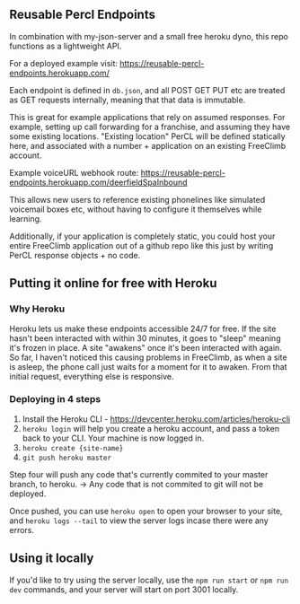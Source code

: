 ## Reusable Percl Endpoints

In combination with my-json-server and a small free heroku dyno,
this repo functions as a lightweight API.

For a deployed example visit: https://reusable-percl-endpoints.herokuapp.com/

Each endpoint is defined in `db.json`, and all POST GET PUT etc are treated as
GET requests internally, meaning that that data is immutable.

This is great for example applications that rely on assumed responses.
For example, setting up call forwarding for a franchise, and assuming they have
some existing locations. "Existing location" PerCL will be defined
statically here, and associated with a number + application on an existing
FreeClimb account.

Example voiceURL webhook route: https://reusable-percl-endpoints.herokuapp.com/deerfieldSpaInbound

This allows new users to reference existing phonelines
like simulated voicemail boxes etc, without having to configure it themselves
while learning.

Additionally, if your application is completely static, you could host your
entire FreeClimb application out of a github repo like this just by writing
PerCL response objects + no code.

## Putting it online for free with Heroku

### Why Heroku

Heroku lets us make these endpoints accessible 24/7 for free. If the site
hasn't been interacted with within 30 minutes, it goes to "sleep" meaning it's
frozen in place. A site "awakens" once it's been interacted with again. So far,
I haven't noticed this causing problems in FreeClimb, as when a site is asleep,
the phone call just waits for a moment for it to awaken. From that initial
request, everything else is responsive.

### Deploying in 4 steps

1. Install the Heroku CLI - https://devcenter.heroku.com/articles/heroku-cli
2. `heroku login` will help you create a heroku account, and pass a token back
   to your CLI. Your machine is now logged in.
3. `heroku create {site-name}`
4. `git push heroku master`

Step four will push any code that's currently commited to your master branch,
to heroku. -> Any code that is not commited to git will not be deployed.

Once pushed, you can use `heroku open` to open your browser to your site, and
`heroku logs --tail` to view the server logs incase there were any errors.

## Using it locally

If you'd like to try using the server locally, use the `npm run start`
or `npm run dev` commands, and your server will start on port 3001 locally.
